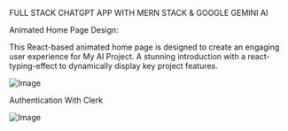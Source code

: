 FULL STACK CHATGPT APP WITH MERN STACK & GOOGLE GEMINI AI

Animated Home Page Design:

This React-based animated home page is designed to create an engaging user experience for My AI Project.
A stunning introduction with a react-typing-effect to dynamically display key project features.

![Image](https://github.com/user-attachments/assets/295a3880-b962-44e3-85a3-51b3eb1a89bd)

Authentication With Clerk

![Image](https://github.com/user-attachments/assets/eaf3e0eb-4851-4cb8-a573-0b9e32649942)
